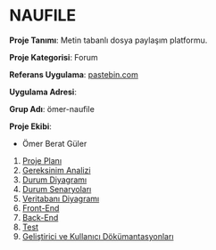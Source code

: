 # NAUFILE

**Proje Tanımı**: Metin tabanlı dosya paylaşım platformu.

**Proje Kategorisi**: Forum

**Referans Uygulama**: [pastebin.com](https://pastebin.com/)

**Uygulama Adresi**:

**Grup Adı**: ömer-naufile

**Proje Ekibi**:

- Ömer Berat Güler

1. [Proje Planı](./file/cizelge.md)
2. [Gereksinim Analizi](./file/gereksinim.md)
3. [Durum Diyagramı](./file/diyagram.md)
4. [Durum Senaryoları](./file/use_case.pdf)
5. [Veritabanı Diyagramı](./file/db.md)
6. [Front-End](README.md)
7. [Back-End](README.md)
8. [Test](README.md)
9. [Geliştirici ve Kullanıcı Dökümantasyonları](README.md)